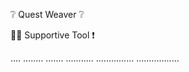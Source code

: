 ❔ Quest Weaver ❔

👷‍♂️ Supportive Tool ❗

....
........
.......
...........
...............
.................
